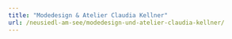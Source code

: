 ```yaml
---
title: "Modedesign & Atelier Claudia Kellner"
url: /neusiedl-am-see/modedesign-und-atelier-claudia-kellner/
---
```

